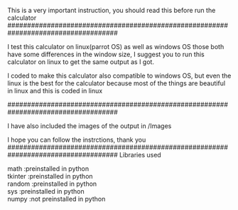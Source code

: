 This is a very important instruction, you should read this before run the calculator
####################################################################################


I test this calculator on linux(parrot OS) as well as windows OS those both have
some differences in the window size, I suggest you to run this calculator on
linux to get the same output as I got.

I coded to make this calculator also compatible to windows OS, but even the linux
is the best for the calculator because most of the things are beautiful in linux 
and this is coded in linux

####################################################################################

I have also included the images of the output in /Images

I hope you can follow the instrctions, thank you
####################################################################################
Libraries used

math    :preinstalled in python<br>
tkinter :preinstalled in python<br>
random  :preinstalled in python<br>
sys     :preinstalled in python<br>
numpy   :not preinstalled in python
